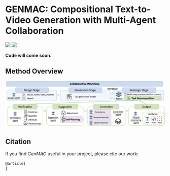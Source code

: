 # GENMAC: Compositional Text-to-Video Generation with Multi-Agent Collaboration

<a href='https://karine-h.github.io/GenMAC/'><img src='https://img.shields.io/badge/Project-Page-Green'></a>
<a href=''><img src='https://img.shields.io/badge/GenMAC-Arxiv-red'></a> 

**Code will come soon.**

## Method Overview
![](assets/pipeline.png)

## Citation
If you find _GenMAC_ useful in your project, please cite our work:
```
@article{
}
```
